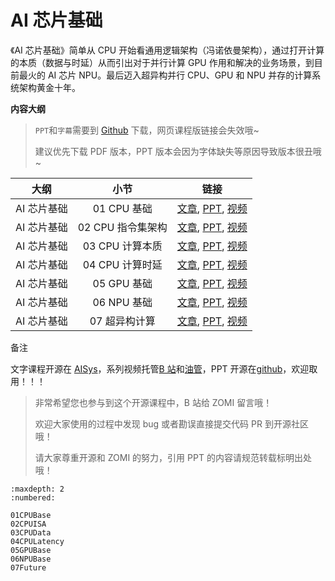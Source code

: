 <!--Copyright © 适用于[License](https://github.com/chenzomi12/AISystem)版权许可-->

# AI 芯片基础

《AI 芯片基础》简单从 CPU 开始看通用逻辑架构（冯诺依曼架构），通过打开计算的本质（数据与时延）从而引出对于并行计算 GPU 作用和解决的业务场景，到目前最火的 AI 芯片 NPU。最后迈入超异构并行 CPU、GPU 和 NPU 并存的计算系统架构黄金十年。

**内容大纲**

> `PPT`和`字幕`需要到 [Github](https://github.com/chenzomi12/AISystem) 下载，网页课程版链接会失效哦~
>
> 建议优先下载 PDF 版本，PPT 版本会因为字体缺失等原因导致版本很丑哦~

| 大纲 | 小节 | 链接|
|:--:|:--:|:--:|
| AI 芯片基础 | 01 CPU 基础| [文章](./01CPUBase.md), [PPT](./01CPUBase.pdf), [视频](https://www.bilibili.com/video/BV1tv4y1V72f/)|
| AI 芯片基础 | 02 CPU 指令集架构 | [文章](./02CPUISA.md), [PPT](./02CPUISA.pdf), [视频](https://www.bilibili.com/video/BV1ro4y1W7xN/) |
| AI 芯片基础 | 03 CPU 计算本质| [文章](./03CPUData.md), [PPT](./03CPUData.pdf), [视频](https://www.bilibili.com/video/BV17X4y1k7eF/)|
| AI 芯片基础 | 04 CPU 计算时延| [文章](./04CPULatency.md), [PPT](./04CPULatency.pdf), [视频](https://www.bilibili.com/video/BV1Qk4y1i7GT/) |
| AI 芯片基础 | 05 GPU 基础| [文章](./05GPUBase.md), [PPT](./05GPUBase.pdf), [视频](https://www.bilibili.com/video/BV1sM411T72Q/) |
| AI 芯片基础 | 06 NPU 基础| [文章](./06NPUBase.md), [PPT](./06NPUBase.pdf), [视频](https://www.bilibili.com/video/BV1Rk4y1e77n/)|
| AI 芯片基础 | 07 超异构计算 | [文章](./07Future.md), [PPT](./07Future.pdf), [视频](https://www.bilibili.com/video/BV1YM4y117VK) |

备注

文字课程开源在 [AISys](https://chenzomi12.github.io/)，系列视频托管[B 站](https://space.bilibili.com/517221395)和[油管](https://www.youtube.com/@ZOMI666/videos)，PPT 开源在[github](https://github.com/chenzomi12/AISystem)，欢迎取用！！！

> 非常希望您也参与到这个开源课程中，B 站给 ZOMI 留言哦！
> 
> 欢迎大家使用的过程中发现 bug 或者勘误直接提交代码 PR 到开源社区哦！
>
> 请大家尊重开源和 ZOMI 的努力，引用 PPT 的内容请规范转载标明出处哦！
    
```toc
:maxdepth: 2
:numbered:

01CPUBase
02CPUISA
03CPUData
04CPULatency
05GPUBase
06NPUBase
07Future
```
        